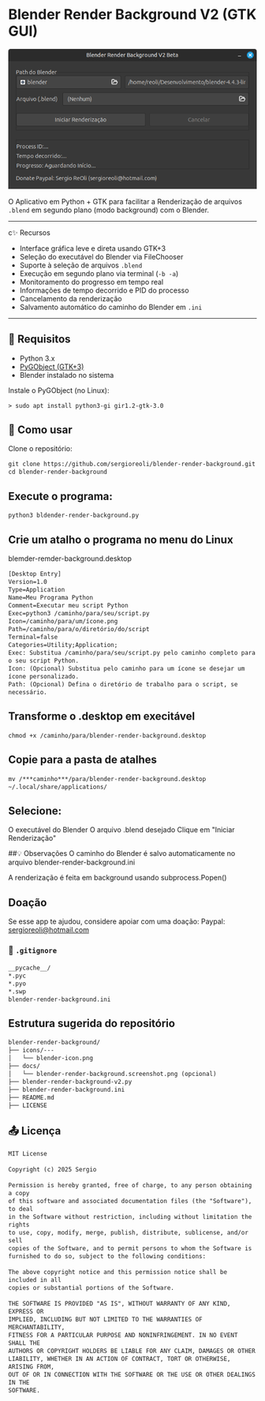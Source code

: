 # Blender Render Background V2 (GTK GUI)

<img alt="blender-render-background-screenshot.png" src="blender-render-background-screenshot.png?raw=true" data-hpc="true" class="Box-sc-g0xbh4-0 fzFXnm">

O Aplicativo em Python + GTK para facilitar a Renderização de arquivos `.blend` em segundo plano (modo background) com o Blender.

---

c✨ Recursos

- Interface gráfica leve e direta usando GTK+3
- Seleção do executável do Blender via FileChooser
- Suporte à seleção de arquivos `.blend`
- Execução em segundo plano via terminal (`-b -a`)
- Monitoramento do progresso em tempo real
- Informações de tempo decorrido e PID do processo
- Cancelamento da renderização
- Salvamento automático do caminho do Blender em `.ini`

---

## 🔧 Requisitos

- Python 3.x
- [PyGObject (GTK+3)](https://pygobject.readthedocs.io/en/latest/)
- Blender instalado no sistema

Instale o PyGObject (no Linux):

```
> sudo apt install python3-gi gir1.2-gtk-3.0
```

## 🚀 Como usar
Clone o repositório:

```
git clone https://github.com/sergioreoli/blender-render-background.git
cd blender-render-background
```

## Execute o programa:

```
python3 bldender-render-background.py
```

## Crie um atalho o programa no menu do Linux
blemder-remder-background.desktop
```
[Desktop Entry]
Version=1.0
Type=Application
Name=Meu Programa Python
Comment=Executar meu script Python
Exec=python3 /caminho/para/seu/script.py
Icon=/caminho/para/um/ícone.png
Path=/caminho/para/o/diretório/do/script
Terminal=false
Categories=Utility;Application;
Exec: Substitua /caminho/para/seu/script.py pelo caminho completo para o seu script Python.
Icon: (Opcional) Substitua pelo caminho para um ícone se desejar um ícone personalizado.
Path: (Opcional) Defina o diretório de trabalho para o script, se necessário.
```

## Transforme o .desktop em execitável
```
chmod +x /caminho/para/blender-render-background.desktop
```
## Copie para a pasta de atalhes

```
mv /***caminho***/para/blender-render-background.desktop ~/.local/share/applications/
```



## Selecione:

O executável do Blender
O arquivo .blend desejado
Clique em "Iniciar Renderização"

##💡 Observações
O caminho do Blender é salvo automaticamente no arquivo blender-render-background.ini

A renderização é feita em background usando subprocess.Popen()


## Doação
Se esse app te ajudou, considere apoiar com uma doação:
Paypal: sergioreoli@hotmail.com

### 📄 `.gitignore`

```
__pycache__/
*.pyc
*.pyo
*.swp
blender-render-background.ini
````

## Estrutura sugerida do repositório

```
blender-render-background/
├── icons/---
│   └── blender-icon.png
├── docs/
│   └── blender-render-background.screenshot.png (opcional)
├── blender-render-background-v2.py
├── blender-render-background.ini
├── README.md
├── LICENSE
```

## 📤 Licença
```
MIT License

Copyright (c) 2025 Sergio

Permission is hereby granted, free of charge, to any person obtaining a copy
of this software and associated documentation files (the "Software"), to deal
in the Software without restriction, including without limitation the rights  
to use, copy, modify, merge, publish, distribute, sublicense, and/or sell  
copies of the Software, and to permit persons to whom the Software is  
furnished to do so, subject to the following conditions:

The above copyright notice and this permission notice shall be included in all  
copies or substantial portions of the Software.

THE SOFTWARE IS PROVIDED "AS IS", WITHOUT WARRANTY OF ANY KIND, EXPRESS OR  
IMPLIED, INCLUDING BUT NOT LIMITED TO THE WARRANTIES OF MERCHANTABILITY,  
FITNESS FOR A PARTICULAR PURPOSE AND NONINFRINGEMENT. IN NO EVENT SHALL THE  
AUTHORS OR COPYRIGHT HOLDERS BE LIABLE FOR ANY CLAIM, DAMAGES OR OTHER  
LIABILITY, WHETHER IN AN ACTION OF CONTRACT, TORT OR OTHERWISE, ARISING FROM,  
OUT OF OR IN CONNECTION WITH THE SOFTWARE OR THE USE OR OTHER DEALINGS IN THE  
SOFTWARE.

```

